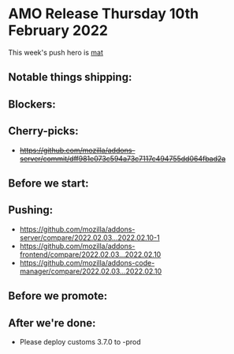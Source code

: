 # AMO Release Thursday 10th February 2022

This week's push hero is [mat](https://github.com/diox)

## Notable things shipping:

## Blockers:

## Cherry-picks:
- ~~https://github.com/mozilla/addons-server/commit/dff981e073c594a73c7117c494755dd064fbad2a~~

## Before we start:

## Pushing:

- https://github.com/mozilla/addons-server/compare/2022.02.03...2022.02.10-1
- https://github.com/mozilla/addons-frontend/compare/2022.02.03...2022.02.10
- https://github.com/mozilla/addons-code-manager/compare/2022.02.03...2022.02.10

## Before we promote:

## After we're done:
- Please deploy customs 3.7.0 to -prod
